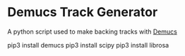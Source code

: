 # Demucs Track Generator

A python script used to make backing tracks with [Demucs](https://github.com/facebookresearch/demucs)

pip3 install demucs
pip3 install scipy
pip3 install librosa
